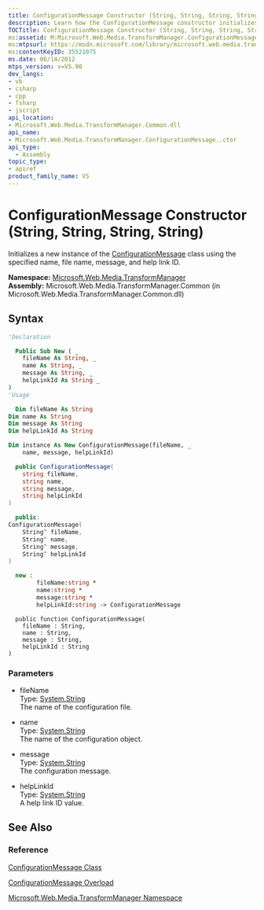 ```yaml
---
title: ConfigurationMessage Constructor (String, String, String, String) (Microsoft.Web.Media.TransformManager)
description: Learn how the ConfigurationMessage constructor initializes a new instance of the ConfigurationMessage class.
TOCTitle: ConfigurationMessage Constructor (String, String, String, String)
ms:assetid: M:Microsoft.Web.Media.TransformManager.ConfigurationMessage.#ctor(System.String,System.String,System.String,System.String)
ms:mtpsurl: https://msdn.microsoft.com/library/microsoft.web.media.transformmanager.configurationmessage.configurationmessage(v=VS.90)
ms:contentKeyID: 35521075
ms.date: 06/14/2012
mtps_version: v=VS.90
dev_langs:
- vb
- csharp
- cpp
- fsharp
- jscript
api_location:
- Microsoft.Web.Media.TransformManager.Common.dll
api_name:
- Microsoft.Web.Media.TransformManager.ConfigurationMessage..ctor
api_type:
  - Assembly
topic_type:
- apiref
product_family_name: VS
---
```


# ConfigurationMessage Constructor (String, String, String, String)

Initializes a new instance of the [ConfigurationMessage](configurationmessage-class-microsoft-web-media-transformmanager.md) class using the specified name, file name, message, and help link ID.

**Namespace:**  [Microsoft.Web.Media.TransformManager](microsoft-web-media-transformmanager-namespace.md)  
**Assembly:**  Microsoft.Web.Media.TransformManager.Common (in Microsoft.Web.Media.TransformManager.Common.dll)

## Syntax

```vb
'Declaration

  Public Sub New ( _
    fileName As String, _
    name As String, _
    message As String, _
    helpLinkId As String _
)
'Usage

  Dim fileName As String
Dim name As String
Dim message As String
Dim helpLinkId As String

Dim instance As New ConfigurationMessage(fileName, _
    name, message, helpLinkId)
```

```csharp
  public ConfigurationMessage(
    string fileName,
    string name,
    string message,
    string helpLinkId
)
```

```cpp
  public:
ConfigurationMessage(
    String^ fileName, 
    String^ name, 
    String^ message, 
    String^ helpLinkId
)
```

``` fsharp
  new : 
        fileName:string * 
        name:string * 
        message:string * 
        helpLinkId:string -> ConfigurationMessage
```

```jscript
  public function ConfigurationMessage(
    fileName : String, 
    name : String, 
    message : String, 
    helpLinkId : String
)
```

### Parameters

  - fileName  
    Type: [System.String](https://msdn.microsoft.com/library/s1wwdcbf)  
    The name of the configuration file.  

<!-- end list -->

  - name  
    Type: [System.String](https://msdn.microsoft.com/library/s1wwdcbf)  
    The name of the configuration object.  

<!-- end list -->

  - message  
    Type: [System.String](https://msdn.microsoft.com/library/s1wwdcbf)  
    The configuration message.  

<!-- end list -->

  - helpLinkId  
    Type: [System.String](https://msdn.microsoft.com/library/s1wwdcbf)  
    A help link ID value.  

## See Also

### Reference

[ConfigurationMessage Class](configurationmessage-class-microsoft-web-media-transformmanager.md)

[ConfigurationMessage Overload](configurationmessage-constructor-microsoft-web-media-transformmanager.md)

[Microsoft.Web.Media.TransformManager Namespace](microsoft-web-media-transformmanager-namespace.md)
